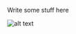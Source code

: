 Write some stuff here


![alt text](https://github.com/[username]/[reponame]/blob/[branch]/image.jpg?raw=true)
